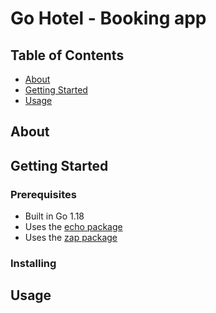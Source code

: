 # Go Hotel - Booking app

## Table of Contents

- [About](#about)
- [Getting Started](#getting_started)
- [Usage](#usage)

## About <a name = "about"></a>



## Getting Started <a name = "getting_started"></a>



### Prerequisites
- Built in Go 1.18
- Uses the [echo package](https://github.com/labstack/echo)
- Uses the [zap package](https://go.uber.org/zap)

### Installing



## Usage <a name = "usage"></a>

